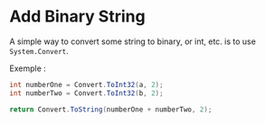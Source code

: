 # Add Binary String

A simple way to convert some string to binary, or int, etc. is to use `System.Convert`.

Exemple : 
```csharp
int numberOne = Convert.ToInt32(a, 2);
int numberTwo = Convert.ToInt32(b, 2);

return Convert.ToString(numberOne + numberTwo, 2);
```
